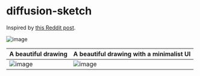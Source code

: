 # diffusion-sketch

Inspired by [this Reddit post](https://www.reddit.com/r/StableDiffusion/comments/12pcbne/i_mad_a_python_script_the_lets_you_scribble_with/).

![image](https://github.com/IlIllII/diffusion-sketch/assets/78166995/943b2731-7ffb-47f3-8bfd-b64c2fe9deac)

| A beautiful drawing | A beautiful drawing with a minimalist UI |
| --- | --- |
| ![image](https://github.com/IlIllII/diffusion-sketch/assets/78166995/78d6e4f9-88a4-4eb1-939c-b466a514b52e) | ![image](https://github.com/IlIllII/diffusion-sketch/assets/78166995/f392dbb4-1b91-4e3b-a1ce-4a5c856d019c) |

